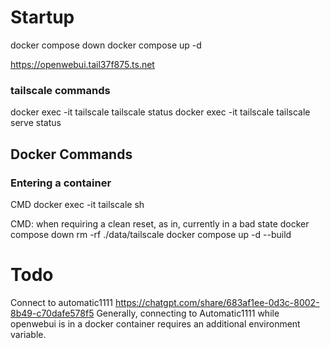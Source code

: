 # Startup
docker compose down
docker compose up -d

https://openwebui.tail37f875.ts.net

### tailscale commands 
docker exec -it tailscale tailscale status
docker exec -it tailscale tailscale serve status

## Docker Commands

### Entering a container

CMD 
docker exec -it tailscale sh

CMD: when requiring a clean reset, as in, currently in a bad state
docker compose down
rm -rf ./data/tailscale
docker compose up -d --build


# Todo
Connect to automatic1111
https://chatgpt.com/share/683af1ee-0d3c-8002-8b49-c70dafe578f5
Generally, connecting to Automatic1111 while openwebui is in a docker container requires an additional environment variable.